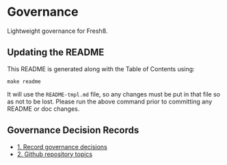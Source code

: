 # Governance
Lightweight governance for Fresh8.

## Updating the README
This README is generated along with the Table of Contents using:

```
make readme
```

It will use the `README-tmpl.md` file, so any changes must be put in that file so as not to be lost. Please run the above command prior to committing any README or doc changes.

## Governance Decision Records

* [1. Record governance decisions](doc/0001-record-governance-decisions.md)
* [2. Github repository topics](doc/0002-github-repository-topics.md)
